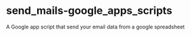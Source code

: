 send_mails-google_apps_scripts
==============================

A Google app script that send your email data from a google spreadsheet